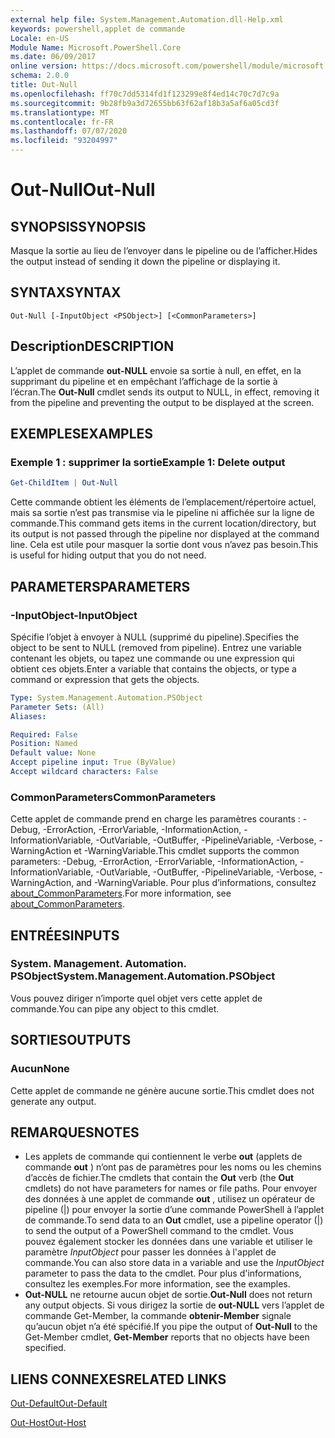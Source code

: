 ```yaml
---
external help file: System.Management.Automation.dll-Help.xml
keywords: powershell,applet de commande
Locale: en-US
Module Name: Microsoft.PowerShell.Core
ms.date: 06/09/2017
online version: https://docs.microsoft.com/powershell/module/microsoft.powershell.core/out-null?view=powershell-7.1&WT.mc_id=ps-gethelp
schema: 2.0.0
title: Out-Null
ms.openlocfilehash: ff70c7dd5314fd1f123299e8f4ed14c70c7d7c9a
ms.sourcegitcommit: 9b28fb9a3d72655bb63f62af18b3a5af6a05cd3f
ms.translationtype: MT
ms.contentlocale: fr-FR
ms.lasthandoff: 07/07/2020
ms.locfileid: "93204997"
---
```

# <span data-ttu-id="f5279-103">Out-Null</span><span class="sxs-lookup"><span data-stu-id="f5279-103">Out-Null</span></span>

## <span data-ttu-id="f5279-104">SYNOPSIS</span><span class="sxs-lookup"><span data-stu-id="f5279-104">SYNOPSIS</span></span>
<span data-ttu-id="f5279-105">Masque la sortie au lieu de l’envoyer dans le pipeline ou de l’afficher.</span><span class="sxs-lookup"><span data-stu-id="f5279-105">Hides the output instead of sending it down the pipeline or displaying it.</span></span>

## <span data-ttu-id="f5279-106">SYNTAX</span><span class="sxs-lookup"><span data-stu-id="f5279-106">SYNTAX</span></span>

```
Out-Null [-InputObject <PSObject>] [<CommonParameters>]
```

## <span data-ttu-id="f5279-107">Description</span><span class="sxs-lookup"><span data-stu-id="f5279-107">DESCRIPTION</span></span>

<span data-ttu-id="f5279-108">L’applet de commande **out-NULL** envoie sa sortie à null, en effet, en la supprimant du pipeline et en empêchant l’affichage de la sortie à l’écran.</span><span class="sxs-lookup"><span data-stu-id="f5279-108">The **Out-Null** cmdlet sends its output to NULL, in effect, removing it from the pipeline and preventing the output to be displayed at the screen.</span></span>

## <span data-ttu-id="f5279-109">EXEMPLES</span><span class="sxs-lookup"><span data-stu-id="f5279-109">EXAMPLES</span></span>

### <span data-ttu-id="f5279-110">Exemple 1 : supprimer la sortie</span><span class="sxs-lookup"><span data-stu-id="f5279-110">Example 1: Delete output</span></span>

```powershell
Get-ChildItem | Out-Null
```

<span data-ttu-id="f5279-111">Cette commande obtient les éléments de l’emplacement/répertoire actuel, mais sa sortie n’est pas transmise via le pipeline ni affichée sur la ligne de commande.</span><span class="sxs-lookup"><span data-stu-id="f5279-111">This command gets items in the current location/directory, but its output is not passed through the pipeline nor displayed at the command line.</span></span>
<span data-ttu-id="f5279-112">Cela est utile pour masquer la sortie dont vous n’avez pas besoin.</span><span class="sxs-lookup"><span data-stu-id="f5279-112">This is useful for hiding output that you do not need.</span></span>

## <span data-ttu-id="f5279-113">PARAMETERS</span><span class="sxs-lookup"><span data-stu-id="f5279-113">PARAMETERS</span></span>

### <span data-ttu-id="f5279-114">-InputObject</span><span class="sxs-lookup"><span data-stu-id="f5279-114">-InputObject</span></span>

<span data-ttu-id="f5279-115">Spécifie l’objet à envoyer à NULL (supprimé du pipeline).</span><span class="sxs-lookup"><span data-stu-id="f5279-115">Specifies the object to be sent to NULL (removed from pipeline).</span></span>
<span data-ttu-id="f5279-116">Entrez une variable contenant les objets, ou tapez une commande ou une expression qui obtient ces objets.</span><span class="sxs-lookup"><span data-stu-id="f5279-116">Enter a variable that contains the objects, or type a command or expression that gets the objects.</span></span>

```yaml
Type: System.Management.Automation.PSObject
Parameter Sets: (All)
Aliases:

Required: False
Position: Named
Default value: None
Accept pipeline input: True (ByValue)
Accept wildcard characters: False
```

### <span data-ttu-id="f5279-117">CommonParameters</span><span class="sxs-lookup"><span data-stu-id="f5279-117">CommonParameters</span></span>

<span data-ttu-id="f5279-118">Cette applet de commande prend en charge les paramètres courants : -Debug, -ErrorAction, -ErrorVariable, -InformationAction, -InformationVariable, -OutVariable, -OutBuffer, -PipelineVariable, -Verbose, -WarningAction et -WarningVariable.</span><span class="sxs-lookup"><span data-stu-id="f5279-118">This cmdlet supports the common parameters: -Debug, -ErrorAction, -ErrorVariable, -InformationAction, -InformationVariable, -OutVariable, -OutBuffer, -PipelineVariable, -Verbose, -WarningAction, and -WarningVariable.</span></span> <span data-ttu-id="f5279-119">Pour plus d’informations, consultez [about_CommonParameters](https://go.microsoft.com/fwlink/?LinkID=113216).</span><span class="sxs-lookup"><span data-stu-id="f5279-119">For more information, see [about_CommonParameters](https://go.microsoft.com/fwlink/?LinkID=113216).</span></span>

## <span data-ttu-id="f5279-120">ENTRÉES</span><span class="sxs-lookup"><span data-stu-id="f5279-120">INPUTS</span></span>

### <span data-ttu-id="f5279-121">System. Management. Automation. PSObject</span><span class="sxs-lookup"><span data-stu-id="f5279-121">System.Management.Automation.PSObject</span></span>

<span data-ttu-id="f5279-122">Vous pouvez diriger n’importe quel objet vers cette applet de commande.</span><span class="sxs-lookup"><span data-stu-id="f5279-122">You can pipe any object to this cmdlet.</span></span>

## <span data-ttu-id="f5279-123">SORTIES</span><span class="sxs-lookup"><span data-stu-id="f5279-123">OUTPUTS</span></span>

### <span data-ttu-id="f5279-124">Aucun</span><span class="sxs-lookup"><span data-stu-id="f5279-124">None</span></span>

<span data-ttu-id="f5279-125">Cette applet de commande ne génère aucune sortie.</span><span class="sxs-lookup"><span data-stu-id="f5279-125">This cmdlet does not generate any output.</span></span>

## <span data-ttu-id="f5279-126">REMARQUES</span><span class="sxs-lookup"><span data-stu-id="f5279-126">NOTES</span></span>

* <span data-ttu-id="f5279-127">Les applets de commande qui contiennent le verbe **out** (applets de commande **out** ) n’ont pas de paramètres pour les noms ou les chemins d’accès de fichier.</span><span class="sxs-lookup"><span data-stu-id="f5279-127">The cmdlets that contain the **Out** verb (the **Out** cmdlets) do not have parameters for names or file paths.</span></span> <span data-ttu-id="f5279-128">Pour envoyer des données à une applet de commande **out** , utilisez un opérateur de pipeline (|) pour envoyer la sortie d’une commande PowerShell à l’applet de commande.</span><span class="sxs-lookup"><span data-stu-id="f5279-128">To send data to an **Out** cmdlet, use a pipeline operator (|) to send the output of a PowerShell command to the cmdlet.</span></span> <span data-ttu-id="f5279-129">Vous pouvez également stocker les données dans une variable et utiliser le paramètre *InputObject* pour passer les données à l'applet de commande.</span><span class="sxs-lookup"><span data-stu-id="f5279-129">You can also store data in a variable and use the *InputObject* parameter to pass the data to the cmdlet.</span></span> <span data-ttu-id="f5279-130">Pour plus d'informations, consultez les exemples.</span><span class="sxs-lookup"><span data-stu-id="f5279-130">For more information, see the examples.</span></span>
* <span data-ttu-id="f5279-131">**Out-NULL** ne retourne aucun objet de sortie.</span><span class="sxs-lookup"><span data-stu-id="f5279-131">**Out-Null** does not return any output objects.</span></span> <span data-ttu-id="f5279-132">Si vous dirigez la sortie de **out-NULL** vers l’applet de commande Get-Member, la commande **obtenir-Member** signale qu’aucun objet n’a été spécifié.</span><span class="sxs-lookup"><span data-stu-id="f5279-132">If you pipe the output of **Out-Null** to the Get-Member cmdlet, **Get-Member** reports that no objects have been specified.</span></span>

## <span data-ttu-id="f5279-133">LIENS CONNEXES</span><span class="sxs-lookup"><span data-stu-id="f5279-133">RELATED LINKS</span></span>

[<span data-ttu-id="f5279-134">Out-Default</span><span class="sxs-lookup"><span data-stu-id="f5279-134">Out-Default</span></span>](Out-Default.md)

[<span data-ttu-id="f5279-135">Out-Host</span><span class="sxs-lookup"><span data-stu-id="f5279-135">Out-Host</span></span>](Out-Host.md)


